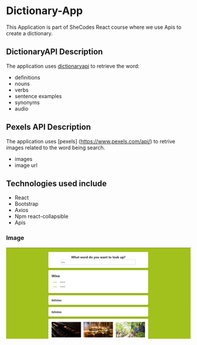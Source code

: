 # Dictionary-App
 This Application is part of SheCodes React course where we use Apis to create a dictionary.
 
 ## DictionaryAPI Description
 The application uses [dictionaryapi](https://dictionaryapi.dev/) to retrieve the word: 
 - definitions
 - nouns
 - verbs 
 - sentence examples
 - synonyms
 - audio

## Pexels API Description
The application uses [pexels] (https://www.pexels.com/api/) to retrive images related to the word being search.
- images
- image url

## Technologies used include
- React
- Bootstrap 
- Axios 
- Npm react-collapsible
- Apis

 ### Image
 ![Dictionary-App](/public/project.PNG)



 
